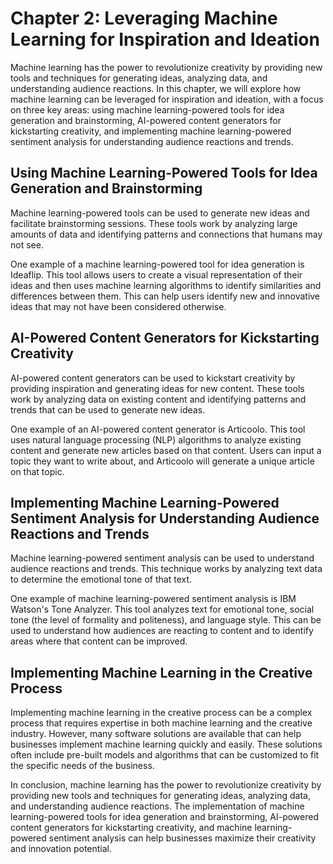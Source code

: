 Chapter 2: Leveraging Machine Learning for Inspiration and Ideation
===================================================================

Machine learning has the power to revolutionize creativity by providing new tools and techniques for generating ideas, analyzing data, and understanding audience reactions. In this chapter, we will explore how machine learning can be leveraged for inspiration and ideation, with a focus on three key areas: using machine learning-powered tools for idea generation and brainstorming, AI-powered content generators for kickstarting creativity, and implementing machine learning-powered sentiment analysis for understanding audience reactions and trends.

Using Machine Learning-Powered Tools for Idea Generation and Brainstorming
--------------------------------------------------------------------------

Machine learning-powered tools can be used to generate new ideas and facilitate brainstorming sessions. These tools work by analyzing large amounts of data and identifying patterns and connections that humans may not see.

One example of a machine learning-powered tool for idea generation is Ideaflip. This tool allows users to create a visual representation of their ideas and then uses machine learning algorithms to identify similarities and differences between them. This can help users identify new and innovative ideas that may not have been considered otherwise.

AI-Powered Content Generators for Kickstarting Creativity
---------------------------------------------------------

AI-powered content generators can be used to kickstart creativity by providing inspiration and generating ideas for new content. These tools work by analyzing data on existing content and identifying patterns and trends that can be used to generate new ideas.

One example of an AI-powered content generator is Articoolo. This tool uses natural language processing (NLP) algorithms to analyze existing content and generate new articles based on that content. Users can input a topic they want to write about, and Articoolo will generate a unique article on that topic.

Implementing Machine Learning-Powered Sentiment Analysis for Understanding Audience Reactions and Trends
--------------------------------------------------------------------------------------------------------

Machine learning-powered sentiment analysis can be used to understand audience reactions and trends. This technique works by analyzing text data to determine the emotional tone of that text.

One example of machine learning-powered sentiment analysis is IBM Watson's Tone Analyzer. This tool analyzes text for emotional tone, social tone (the level of formality and politeness), and language style. This can be used to understand how audiences are reacting to content and to identify areas where that content can be improved.

Implementing Machine Learning in the Creative Process
-----------------------------------------------------

Implementing machine learning in the creative process can be a complex process that requires expertise in both machine learning and the creative industry. However, many software solutions are available that can help businesses implement machine learning quickly and easily. These solutions often include pre-built models and algorithms that can be customized to fit the specific needs of the business.

In conclusion, machine learning has the power to revolutionize creativity by providing new tools and techniques for generating ideas, analyzing data, and understanding audience reactions. The implementation of machine learning-powered tools for idea generation and brainstorming, AI-powered content generators for kickstarting creativity, and machine learning-powered sentiment analysis can help businesses maximize their creativity and innovation potential.
